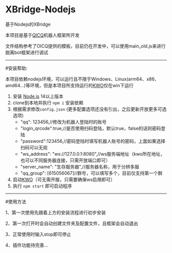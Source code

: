 # XBridge-Nodejs
基于Nodejs的XBridge

本项目是基于[QICQ](https://github.com/takayama-lily/oicq)机器人框架所开发

文件结构参考了OICQ提供的模板，目前仍在开发中，可以使用main_old.js来进行脱离bot框架进行调试

---

#安装帮助:

本项目依赖nodejs环境，可以运行且不限于Windows、Linux(arm64、x86、amd64...)等环境，但是本项目所支持运行的[KWO](https://github.com/XBridgeX/KWO/releases)仅在win下运行

1. 安装 [Node.js](https://nodejs.org/) 14以上版本  
2. clone到本地并执行 `npm i` 安装依赖
3. 根据需求修改`config.json` (更多配置选项还没有引出，之后更新开放更多可选选项)
    - "qq": 123456,//修改为机器人登陆时的账号
    - "login_qrcode":true,//是否使用扫码登陆，默认true，false的话则密码登陆
    - "password":123456,//密码登陆时填写机器人账号的密码，上面如果选择扫码可以无视
    - "ws_address": "ws://127.0.0.1:8080",//ws服务端地址（kwo所在地址，也可以不同服务器连接，只需开放端口即可）
	- "server_name": "生存服务器",//服务器名称，用于分辨多服
	- "qq_group": [615056067]//群号，可以填写多个，目前仅支持第一个群
4. 启动[KWO](https://github.com/XBridgeX/KWO/releases)（可无需开服，只需要确保ws启用即可）
5. 执行 `npm start` 即可启动程序

---

#使用方法

1、第一次使用先跟着上方的安装流程进行初步安装

2、第一次打开时会自动创建文件夹及配置文件，且框架会自动退出

3、正常使用时输入stop即可停止

4、插件功能待完善...